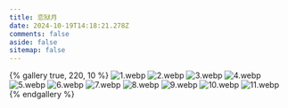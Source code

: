 ```yaml
---
title: 恋狱月
date: 2024-10-19T14:18:21.278Z
comments: false
aside: false
sitemap: false
---
```


{% gallery true, 220, 10 %}
![1.webp](https://cdn.jsdmirror.com/gh/bilibiliworld/picgo@main/pixpin/恋狱月/1.webp)
![2.webp](https://cdn.jsdmirror.com/gh/bilibiliworld/picgo@main/pixpin/恋狱月/2.webp)
![3.webp](https://cdn.jsdmirror.com/gh/bilibiliworld/picgo@main/pixpin/恋狱月/3.webp)
![4.webp](https://cdn.jsdmirror.com/gh/bilibiliworld/picgo@main/pixpin/恋狱月/4.webp)
![5.webp](https://cdn.jsdmirror.com/gh/bilibiliworld/picgo@main/pixpin/恋狱月/5.webp)
![6.webp](https://cdn.jsdmirror.com/gh/bilibiliworld/picgo@main/pixpin/恋狱月/6.webp)
![7.webp](https://cdn.jsdmirror.com/gh/bilibiliworld/picgo@main/pixpin/恋狱月/7.webp)
![8.webp](https://cdn.jsdmirror.com/gh/bilibiliworld/picgo@main/pixpin/恋狱月/8.webp)
![9.webp](https://cdn.jsdmirror.com/gh/bilibiliworld/picgo@main/pixpin/恋狱月/9.webp)
![10.webp](https://cdn.jsdmirror.com/gh/bilibiliworld/picgo@main/pixpin/恋狱月/10.webp)
![11.webp](https://cdn.jsdmirror.com/gh/bilibiliworld/picgo@main/pixpin/恋狱月/11.webp)
{% endgallery %}
